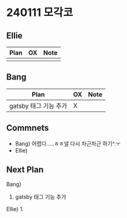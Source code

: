 # 240111 모각코

## Ellie

| Plan 	| OX 	| Note 	|
|------	|----	|------	|
|  |    |      	|


## Bang

| Plan 	| OX 	| Note 	|
|------	|----	|------	|
| gatsby 태그 기능 추가  |  X  |      |



## Commnets

 - Bang) 어렵다.....ㅎㅎ낼 다시 차근차근 하기^.ㅜ
 - Ellie) 
 
## Next Plan
 Bang)
 1. gatsby 태그 기능 추가

 Ellie)
 1. 
